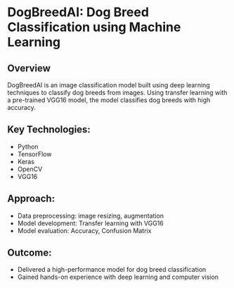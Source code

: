 # DogBreedAI: Dog Breed Classification using Machine Learning

## Overview
DogBreedAI is an image classification model built using deep learning techniques to classify dog breeds from images. Using transfer learning with a pre-trained VGG16 model, the model classifies dog breeds with high accuracy.

## Key Technologies:
- Python
- TensorFlow
- Keras
- OpenCV
- VGG16

## Approach:
- Data preprocessing: image resizing, augmentation
- Model development: Transfer learning with VGG16
- Model evaluation: Accuracy, Confusion Matrix

## Outcome:
- Delivered a high-performance model for dog breed classification
- Gained hands-on experience with deep learning and computer vision
